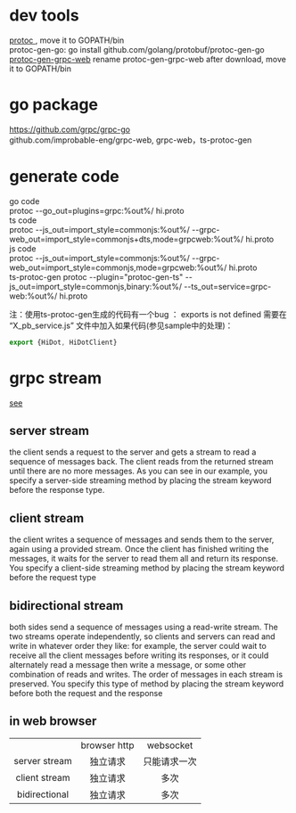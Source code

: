 # dev tools
[protoc ](https://github.com/protocolbuffers/protobuf/releases) , move it to GOPATH/bin  
protoc-gen-go:  go install github.com/golang/protobuf/protoc-gen-go  
[protoc-gen-grpc-web](https://github.com/grpc/grpc-web/releases) rename protoc-gen-grpc-web after download, move it to GOPATH/bin

# go package
https://github.com/grpc/grpc-go  
github.com/improbable-eng/grpc-web,  grpc-web，ts-protoc-gen

# generate code
go code  
protoc --go_out=plugins=grpc:%out%/ hi.proto  
ts code  
protoc --js_out=import_style=commonjs:%out%/ --grpc-web_out=import_style=commonjs+dts,mode=grpcweb:%out%/ hi.proto  
js code  
protoc --js_out=import_style=commonjs:%out%/ --grpc-web_out=import_style=commonjs,mode=grpcweb:%out%/ hi.proto  
ts-protoc-gen
protoc --plugin="protoc-gen-ts" --js_out=import_style=commonjs,binary:%out%/ --ts_out=service=grpc-web:%out%/ hi.proto  

注：使用ts-protoc-gen生成的代码有一个bug ： exports is not defined
  需要在 “X_pb_service.js” 文件中加入如果代码(参见sample中的处理)：
```ts
export {HiDot, HiDotClient}
```

# grpc stream
[see](https://grpc.io/docs/languages/go/basics/)
## server stream
the client sends a request to the server and gets a stream to read a sequence of messages back. The client reads from the returned stream until there are no more messages. As you can see in our example, you specify a server-side streaming method by placing the stream keyword before the response type.
## client stream
 the client writes a sequence of messages and sends them to the server, again using a provided stream. Once the client has finished writing the messages, it waits for the server to read them all and return its response. You specify a client-side streaming method by placing the stream keyword before the request type
## bidirectional stream
both sides send a sequence of messages using a read-write stream. The two streams operate independently, so clients and servers can read and write in whatever order they like: for example, the server could wait to receive all the client messages before writing its responses, or it could alternately read a message then write a message, or some other combination of reads and writes. The order of messages in each stream is preserved. You specify this type of method by placing the stream keyword before both the request and the response

## in web browser
| | |  |
| :----: | :----: |  :----:|
|             | browser http| websocket|
|server stream| 独立请求| 只能请求一次|
|client stream| 独立请求| 多次|
|bidirectional| 独立请求| 多次|
